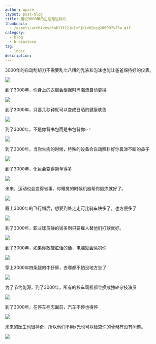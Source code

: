 ```yaml
---
author: upare
layout: post-blog
title: 据说3000年的生活是这样的
thumbnail:
  - /assets/archives/6a613f12jw1efjkiv82egg206907s75a.gif
category:
  - blog
  - brainstorm
tag:
  - logic
description: 
---
```

3000年的自动刮胡刀不需要乱七八糟的乳液和泡沫也能让爸爸保持好的仪表。

![](/assets/archives/6a613f12jw1efjkiv82egg206907s75a.gif)

到了3000年，你身上的衣服会根据时尚潮流自动更换

![](/assets/archives/6a613f12tw1efjkk4fql7g206907s75b.gif)

到了3000年，只要几秒钟就可以变成日晒的健康肤色

![](/assets/archives/6a613f12jw1efjkl878zsg206907sq3i.gif)

到了3000年，不是你背书包而是书包背你~！

![](/assets/archives/6a613f12tw1efjknuigjtg206907smy8.gif)

到了3000年，当你生病的时候，特殊的设备会自动照料好你鼻涕不断的鼻子

![](/assets/archives/6a613f12tw1efjkp1dqbbg206907s0tv.gif)

到了3000年，化妆会变得简单得多

![](/assets/archives/6a613f12tw1efjkq04f4lg206907s3zl.gif)

未来，运动也会变得省事。你睡觉的时候机器帮你锻炼就好了。

![](/assets/archives/6a613f12jw1efjkqwhlexg206907s3z4.gif)

戴上3000年的飞行帽后，想要到处走走可比骑车快多了，也方便多了

![](/assets/archives/6a613f12jw1efjkrl0xnog206907st9k.gif)

到了3000年，职业球员赚的钱多到只要雇人替他们打球就好。

![](/assets/archives/6a613f12jw1efjkscaomsg206907sab3.gif)

到了3000年，如果你敢敲脏话的话，电脑就会惩罚你

![](/assets/archives/6a613f12jw1efjksznvdfg206907sq4f.gif)

穿上3000年四条腿的牛仔裤，去哪都不怕没地方坐了

![](/assets/archives/6a613f12tw1efjktn5aimg206907saal.gif)

为了节约能源，到了3000年，所有的校车司机都会换成独轮杂技演员

![](/assets/archives/6a613f12tw1efjku9tes7g206907sjsb.gif)

到了3000年，在停车标志面前，汽车不停也得停

![](/assets/archives/6a613f12tw1efjkv4fsvhg206907sgmg.gif)

未来的医生也很神奇，所以他们不用x光也可以检查你的骨骼有没有问题。

![](/assets/archives/6a613f12tw1efjkvw77fmg206907sq3x.gif)